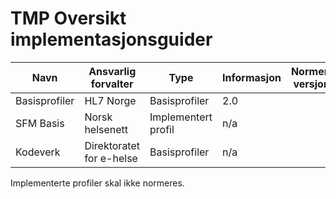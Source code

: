 # TMP Oversikt implementasjonsguider

| Navn | Ansvarlig forvalter | Type | Informasjon | Normert versjon |
|------|---------------------|------|-------------|-----------------|
| Basisprofiler | HL7 Norge | Basisprofiler | 2.0 |
| SFM Basis | Norsk helsenett | Implementert profil | n/a |
| Kodeverk | Direktoratet for e-helse | Basisprofiler | n/a |

Implementerte profiler skal ikke normeres. 
